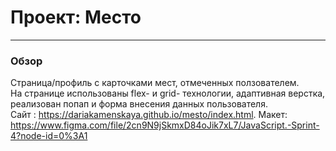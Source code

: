 # Проект: Место
------
### Обзор
Страница/профиль с карточками мест, отмеченных ползователем.  
На странице использованы flex- и grid- технологии, адаптивная верстка, 
реализован попап и форма внесения данных пользователя.  
Сайт : https://dariakamenskaya.github.io/mesto/index.html.
Макет: https://www.figma.com/file/2cn9N9jSkmxD84oJik7xL7/JavaScript.-Sprint-4?node-id=0%3A1

